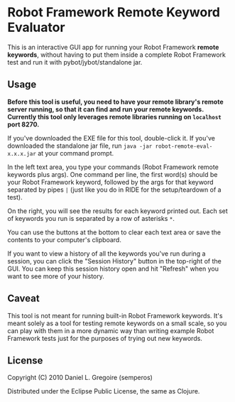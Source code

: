 # Robot Framework Remote Keyword Evaluator

This is an interactive GUI app for running your Robot Framework **remote keywords**, without having to put them inside a complete Robot Framework test and run it with pybot/jybot/standalone jar.

## Usage

**Before this tool is useful, you need to have your remote library's remote server running, so that it can find and run your remote keywords. Currently this tool only leverages remote libraries running on `localhost` port 8270.**

If you've downloaded the EXE file for this tool, double-click it. If you've downloaded the standalone jar file, run `java -jar robot-remote-eval-x.x.x.jar` at your command prompt.

In the left text area, you type your commands (Robot Framework remote keywords plus args). One command per line, the first word(s) should be your Robot Framework keyword, followed by the args for that keyword separated by pipes `|` (just like you do in RIDE for the setup/teardown of a test).

On the right, you will see the results for each keyword printed out. Each set of keywords you run is separated by a row of asterisks `*`.

You can use the buttons at the bottom to clear each text area or save the contents to your computer's clipboard.

If you want to view a history of all the keywords you've run during a session, you can click the "Session History" button in the top-right of the GUI. You can keep this session history open and hit "Refresh" when you want to see more of your history.

## Caveat

This tool is not meant for running built-in Robot Framework keywords. It's meant solely as a tool for testing remote keywords on a small scale, so you can play with them in a more dynamic way than writing example Robot Framework tests just for the purposes of trying out new keywords.

## License

Copyright (C) 2010 Daniel L. Gregoire (semperos)

Distributed under the Eclipse Public License, the same as Clojure.
